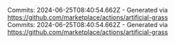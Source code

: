 Commits: 2024-06-25T08:40:54.662Z - Generated via https://github.com/marketplace/actions/artificial-grass
<br>
Commits: 2024-06-25T08:40:54.662Z - Generated via https://github.com/marketplace/actions/artificial-grass
<br>
